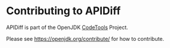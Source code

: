 # Contributing to APIDiff

APIDiff is part of the OpenJDK [CodeTools] Project.

Please see <https://openjdk.org/contribute/> for how to contribute.


[CodeTools]: https://openjdk.org/projects/code-tools